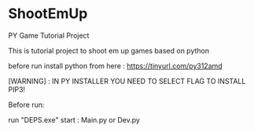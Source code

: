 # ShootEmUp
PY Game Tutorial Project

This is tutorial project to shoot em up games based on python



before run install python from here : https://tinyurl.com/py312amd

[WARNING] : IN PY INSTALLER YOU NEED TO SELECT FLAG TO INSTALL PIP3!


Before run:


run "DEPS.exe"
start : Main.py or Dev.py
